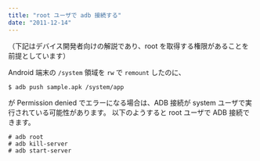 ```yaml
---
title: "root ユーザで adb 接続する"
date: "2011-12-14"
---
```


（下記はデバイス開発者向けの解説であり、root を取得する権限があることを前提としています）

Android 端末の `/system` 領域を `rw` で `remount` したのに、

```
$ adb push sample.apk /system/app
```

が Permission denied でエラーになる場合は、ADB 接続が system ユーザで実行されている可能性があります。
以下のようすると root ユーザで ADB 接続できます。

```
# adb root
# adb kill-server
# adb start-server
```

